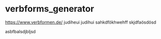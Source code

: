 # verbforms_generator

https://www.verbformen.de/
judiheui
judihui
sahkdfökhwehff
skjdfaösdösd

asbfbalsdjbljsd